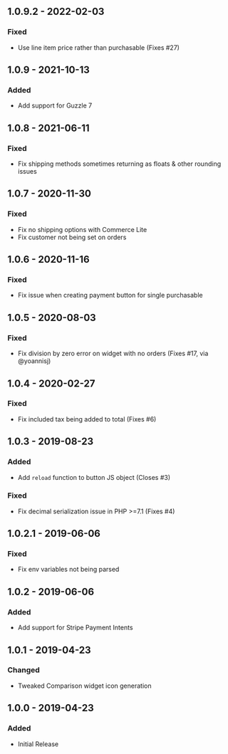 ## 1.0.9.2 - 2022-02-03
### Fixed
- Use line item price rather than purchasable (Fixes #27)

## 1.0.9 - 2021-10-13
### Added
- Add support for Guzzle 7

## 1.0.8 - 2021-06-11
### Fixed
- Fix shipping methods sometimes returning as floats & other rounding issues

## 1.0.7 - 2020-11-30
### Fixed
- Fix no shipping options with Commerce Lite
- Fix customer not being set on orders

## 1.0.6 - 2020-11-16
### Fixed
- Fix issue when creating payment button for single purchasable

## 1.0.5 - 2020-08-03
### Fixed
- Fix division by zero error on widget with no orders (Fixes #17, via @yoannisj)

## 1.0.4 - 2020-02-27
### Fixed
- Fix included tax being added to total (Fixes #6)

## 1.0.3 - 2019-08-23
### Added
- Add `reload` function to button JS object (Closes #3)

### Fixed
- Fix decimal serialization issue in PHP >=7.1 (Fixes #4) 

## 1.0.2.1 - 2019-06-06
### Fixed
- Fix env variables not being parsed

## 1.0.2 - 2019-06-06
### Added
- Add support for Stripe Payment Intents

## 1.0.1 - 2019-04-23
### Changed
- Tweaked Comparison widget icon generation

## 1.0.0 - 2019-04-23
### Added
- Initial Release
